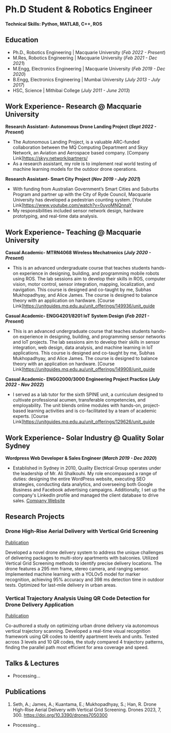 # Ph.D Student & Robotics Engineer

#### Technical Skills: Python, MATLAB, C++, ROS

## Education
- Ph.D., Robotics Engineering     | Macquarie University (_Feb 2022 - Present_)								       		
- M.Res, Robotics Engineering     | Macquarie University (_Feb 2021 - Dec 2021_)		 			        		
- M.Engg, Electronics Engineering | Macquarie University (_Feb 2019 - Dec 2020_)
- B.Engg, Electronics Engineering | Mumbai University (_July 2013 - July 2017_)
- HSC, Science                    | Mithibai College (_July 2011 - June 2013_)		

## Work Experience- Research @ Macquarie University
**Research Assistant- Autonomous Drone Landing Project (_Sept 2022 - Present_)**
- The Autonomous Landing Project, is a valuable ARC-funded collaboration between the MQ Computing Department and Skyy 
Network, an Aviation and Aerospace based company. [Company Link]https://skyy.network/partners/
- As a research assistant, my role is to implement real world testing of machine learning models for the outdoor drone operations.

**Research Assistant- Smart City Project (_Nov 2019 - July 2021_)**
- With funding from Australian Government’s Smart Cities and Suburbs Program and partner up with the City of Ryde Council, Macquarie University has developed a pedestrian counting system. [Youtube Link]https://www.youtube.com/watch?v=0uyoMNQnnaY
- My responsibilities included sensor network design, hardware prototyping, and real-time data analysis.

## Work Experience- Teaching @ Macquarie University
**Casual Academic- MTRN4068 Wireless Mechatronics (_July 2020 - Present_)**
- This is an advanced undergraduate course that teaches students hands-on experience in designing, building, and programming mobile robots using ROS. The lab sessions aim to develop their skills in ROS, computer vision, motor control, sensor integration, mapping, localization, and navigation. This course is designed and co-taught by me, Subhas Mukhopadhyay, and Alice James. The course is designed to balance theory with an application on hardware. [Course Link]https://unitguides.mq.edu.au/unit_offerings/149936/unit_guide

**Casual Academic- ENGG4201/8201 IoT System Design (_Feb 2021 - Present_)**
- This is an advanced undergraduate course that teaches students hands-on experience in designing, building, and programming sensor networks and IoT projects. The lab sessions aim to develop their skills in sensor integration, web design, data analysis, and machine learning in IoT applications. This course is designed and co-taught by me, Subhas Mukhopadhyay, and Alice James. The course is designed to balance theory with an application on hardware. [Course Link]https://unitguides.mq.edu.au/unit_offerings/149908/unit_guide

**Casual Academic- ENGG2000/3000 Engineering Project Practice (_July 2022 - Nov 2022_)**
- I served as a lab tutor for the sixth SPINE unit, a curriculum designed to cultivate professional acumen, transferable competencies, and employability. The unit blends online modules with hands-on, project-based learning activities and is co-facilitated by a team of academic experts. [Course Link]https://unitguides.mq.edu.au/unit_offerings/129626/unit_guide

## Work Experience- Solar Industry @ Quality Solar Sydney
**Wordpress Web Developer & Sales Engineer (_March 2019 - Dec 2020_)**
- Established in Sydney in 2010, Quality Electrical Group operates under the leadership of Mr. Ali Shalkouhi. My role encompassed a range of duties: designing the entire WordPress website, executing SEO strategies, conducting data analytics, and overseeing both Google Business and Facebook advertising campaigns. Additionally, I set up the company's LinkedIn profile and managed the client database to drive sales. [Company Website](https://www.qualitysolarsydney.com.au/)


## Research Projects
### Drone High-Rise Aerial Delivery with Vertical Grid Screening
[Publication](https://www.mdpi.com/2504-446X/7/5/300)

Developed a novel drone delivery system to address the unique challenges of delivering packages to multi-story apartments with balconies. Utilized Vertical Grid Screening methods to identify precise delivery locations. The drone features a 295 mm frame, stereo camera, and ranging sensor. Implemented machine learning with a YOLOv5 model for marker recognition, achieving 95% accuracy and 398 ms detection time in outdoor tests. Optimized for last-mile delivery in urban areas.
<!---
comments syntax
![Drone Delivery](assets/img/drones-07-00300-g014.png)
--->

### Vertical Trajectory Analysis Using QR Code Detection for Drone Delivery Application
[Publication](https://link.springer.com/chapter/10.1007/978-3-031-29871-4_48)

Co-authored a study on optimizing urban drone delivery via autonomous vertical trajectory scanning. Developed a real-time visual recognition framework using QR codes to identify apartment levels and units. Tested across 3 levels and 10 QR codes, the study compared 4 trajectory patterns, finding the parallel path most efficient for area coverage and speed.
<!---
comments syntax
![Vertical Trajectory Analysis](assets/img/vgs_1.png)
--->

## Talks & Lectures
- Processing...


## Publications
1. Seth, A.; James, A.; Kuantama, E.; Mukhopadhyay, S.; Han, R. Drone High-Rise Aerial Delivery with Vertical Grid Screening. Drones 2023, 7, 300. https://doi.org/10.3390/drones7050300
- Processing...
